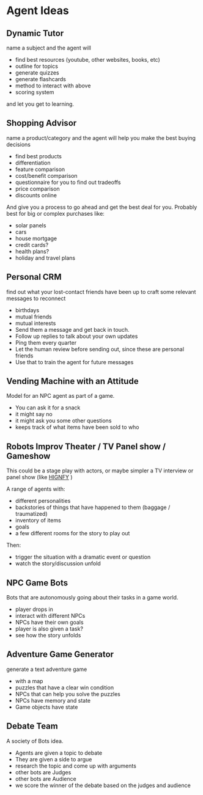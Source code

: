# Agent Ideas

## Dynamic Tutor
name a subject and the agent will
- find best resources (youtube, other websites, books, etc)
- outline for topics
- generate quizzes
- generate flashcards
- method to interact with above
- scoring system

and let you get to learning.


## Shopping Advisor
name a product/category and the agent will help you make the best buying decisions
- find best products
- differentiation
- feature comparison
- cost/benefit comparison
- questionnaire for you to find out tradeoffs
- price comparison
- discounts online

And give you a process to go ahead and get the best deal for you.
Probably best for big or complex purchases like:

- solar panels
- cars
- house mortgage
- credit cards?
- health plans?
- holiday and travel plans


## Personal CRM
find out what your lost-contact friends have been up to
craft some relevant messages to reconnect
- birthdays
- mutual friends
- mutual interests
- Send them a message and get back in touch.
- Follow up replies to talk about your own updates
- Ping them every quarter
- Let the human review before sending out, since these are personal friends
- Use that to train the agent for future messages


## Vending Machine with an Attitude

Model for an NPC agent as part of a game.

- You can ask it for a snack
- it might say no
- it might ask you some other questions
- keeps track of what items have been sold to who


## Robots Improv Theater / TV Panel show / Gameshow
This could be a stage play with actors, 
or maybe simpler a TV interview or panel show (like [HIGNFY](https://youtu.be/05uFL-oTQHY?t=89) )

A range of agents with:
- different personalities
- backstories of things that have happened to them (baggage / traumatized)
- inventory of items
- goals
- a few different rooms for the story to play out

Then:
- trigger the situation with a dramatic event or question
- watch the story/discussion unfold


## NPC Game Bots
Bots that are autonomously going about their tasks in a game world.
- player drops in
- interact with different NPCs
- NPCs have their own goals
- player is also given a task?
- see how the story unfolds


## Adventure Game Generator
generate a text adventure game
- with a map
- puzzles that have a clear win condition
- NPCs that can help you solve the puzzles
- NPCs have memory and state
- Game objects have state


## Debate Team

A society of Bots idea.
- Agents are given a topic to debate
- They are given a side to argue
- research the topic and come up with arguments
- other bots are Judges
- other bots are Audience
- we score the winner of the debate based on the judges and audience
